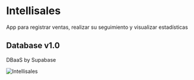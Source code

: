 # Intellisales
App para registrar ventas, realizar su seguimiento y visualizar estadísticas

## Database v1.0
DBaaS by Supabase

![Intellisales](https://user-images.githubusercontent.com/51140256/198526416-6ff1ba14-7754-4ad7-8905-f94225ade19f.png)
